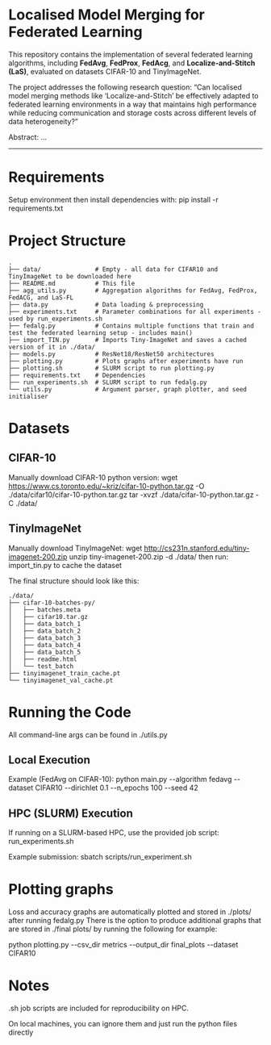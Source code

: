# Localised Model Merging for Federated Learning

This repository contains the implementation of several federated learning algorithms, including **FedAvg**, **FedProx**, **FedAcg**, and **Localize-and-Stitch (LaS)**, evaluated on datasets CIFAR-10 and TinyImageNet.  

The project addresses the following research question:
“Can localised model merging methods like ‘Localize-and-Stitch’ be effectively adapted to federated learning environments in a way that maintains high performance while reducing communication and storage costs across different levels of data heterogeneity?”

Abstract:
...

---

# Requirements

Setup environment then install dependencies with:
pip install -r requirements.txt

# Project Structure
```
.
├── data/               # Empty - all data for CIFAR10 and TinyImageNet to be downloaded here
├── README.md           # This file
├── agg_utils.py        # Aggregation algorithms for FedAvg, FedProx, FedACG, and LaS-FL
├── data.py             # Data loading & preprocessing
├── experiments.txt     # Parameter combinations for all experiments - used by run_experiments.sh
├── fedalg.py           # Contains multiple functions that train and test the federated learning setup - includes main()
├── import_TIN.py       # Imports Tiny-ImageNet and saves a cached version of it in ./data/
├── models.py           # ResNet18/ResNet50 architectures
├── plotting.py         # Plots graphs after experiments have run
├── plotting.sh         # SLURM script to run plotting.py
├── requirements.txt    # Dependencies
├── run_experiments.sh  # SLURM script to run fedalg.py
└── utils.py            # Argument parser, graph plotter, and seed initialiser
```

# Datasets
## CIFAR-10
Manually download CIFAR-10 python version:
wget https://www.cs.toronto.edu/~kriz/cifar-10-python.tar.gz -O ./data/cifar10/cifar-10-python.tar.gz
tar -xvzf ./data/cifar-10-python.tar.gz -C ./data/

## TinyImageNet
Manually download TinyImageNet:
wget http://cs231n.stanford.edu/tiny-imagenet-200.zip
unzip tiny-imagenet-200.zip -d ./data/
then run: import_tin.py to cache the dataset

The final structure should look like this:
```
./data/
├── cifar-10-batches-py/
│   ├── batches.meta
│   ├── cifar10.tar.gz
│   ├── data_batch_1
│   ├── data_batch_2
│   ├── data_batch_3
│   ├── data_batch_4
│   ├── data_batch_5
│   ├── readme.html
│   └── test_batch
├── tinyimagenet_train_cache.pt
└── tinyimagenet_val_cache.pt
```

# Running the Code
All command-line args can be found in ./utils.py

##  Local Execution
Example (FedAvg on CIFAR-10):
python main.py --algorithm fedavg --dataset CIFAR10 --dirichlet 0.1 --n_epochs 100 --seed 42

## HPC (SLURM) Execution
If running on a SLURM-based HPC, use the provided job script: run_experiments.sh

Example submission:
sbatch scripts/run_experiment.sh

# Plotting graphs
Loss and accuracy graphs are automatically plotted and stored in ./plots/ after running fedalg.py
There is the option to produce additional graphs that are stored in ./final plots/ by running the following for example:

python plotting.py --csv_dir metrics --output_dir final_plots --dataset CIFAR10

# Notes

.sh job scripts are included for reproducibility on HPC.

On local machines, you can ignore them and just run the python files directly
